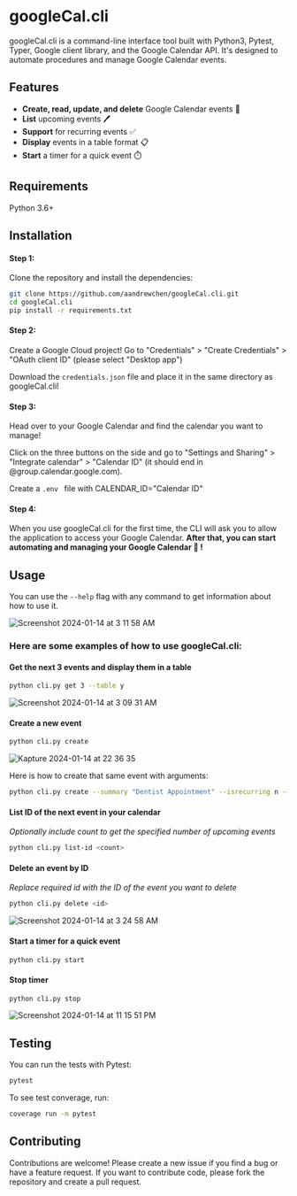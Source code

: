 # googleCal.cli

googleCal.cli is a command-line interface tool built with Python3, Pytest, Typer, Google client library, and the Google Calendar API. It's designed to automate procedures and manage Google Calendar events.

## Features

- **Create, read, update, and delete** Google Calendar events 📅
- **List** upcoming events 🖊️
- **Support** for recurring events ✅
- **Display** events in a table format 📋
- **Start** a timer for a quick event ⏱️ 

## Requirements
Python 3.6+

## Installation

#### Step 1:
Clone the repository and install the dependencies:

```bash
git clone https://github.com/aandrewchen/googleCal.cli.git
cd googleCal.cli
pip install -r requirements.txt
```

#### Step 2:
Create a Google Cloud project! Go to "Credentials" > "Create Credentials" > "OAuth client ID" (please select "Desktop app")

Download the ```credentials.json``` file and place it in the same directory as googleCal.cli!

#### Step 3:
Head over to your Google Calendar and find the calendar you want to manage!

Click on the three buttons on the side and go to "Settings and Sharing" > "Integrate calendar" > "Calendar ID" (it should end in @group.calendar.google.com).

Create a ```.env ``` file with CALENDAR_ID="Calendar ID"

#### Step 4:
When you use googleCal.cli for the first time, the CLI will ask you to allow the application to access your Google Calendar. **After that, you can start automating and managing your Google Calendar 📅 !**

## Usage
You can use the `--help` flag with any command to get information about how to use it.

![Screenshot 2024-01-14 at 3 11 58 AM](https://github.com/aandrewchen/googleCal.cli/assets/125727520/0561c821-0f16-48e3-a9b2-3e30c7f5a5ab)

### Here are some examples of how to use googleCal.cli:

#### Get the next 3 events and display them in a table
```bash
python cli.py get 3 --table y
```
![Screenshot 2024-01-14 at 3 09 31 AM](https://github.com/aandrewchen/googleCal.cli/assets/125727520/2029d77c-008c-47e0-aa1b-8a0bcad53eb1)

#### Create a new event
```bash
python cli.py create
```
![Kapture 2024-01-14 at 22 36 35](https://github.com/aandrewchen/googleCal.cli/assets/125727520/80f6e414-73ff-4126-a218-b6f7cd00848c)

Here is how to create that same event with arguments:
```bash
python cli.py create --summary "Dentist Appointment" --isrecurring n --date 2024-01-17 --start 11:00 --end 12:00 --color Peacock --confirm y
```

#### List ID of the next event in your calendar
*Optionally include count to get the specified number of upcoming events*
```bash
python cli.py list-id <count>
```

#### Delete an event by ID
*Replace required id with the ID of the event you want to delete*
```bash
python cli.py delete <id>
```
![Screenshot 2024-01-14 at 3 24 58 AM](https://github.com/aandrewchen/googleCal.cli/assets/125727520/ecf5a6f7-1348-409e-9a85-95d4549639a3)

#### Start a timer for a quick event
```bash
python cli.py start
```

#### Stop timer
```bash
python cli.py stop
```
![Screenshot 2024-01-14 at 11 15 51 PM](https://github.com/aandrewchen/googleCal.cli/assets/125727520/b0d10c1e-bfbe-49ce-9be9-663a6b3a2256)

## Testing
You can run the tests with Pytest:
```bash
pytest
```
To see test converage, run:
```bash
coverage run -m pytest
```

## Contributing
Contributions are welcome! Please create a new issue if you find a bug or have a feature request. If you want to contribute code, please fork the repository and create a pull request.
